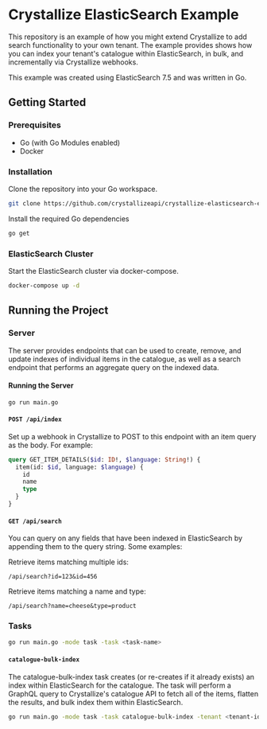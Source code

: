 # Crystallize ElasticSearch Example

This repository is an example of how you might extend Crystallize to add search
functionality to your own tenant. The example provides shows how you can index
your tenant's catalogue within ElasticSearch, in bulk, and incrementally via
Crystallize webhooks.

This example was created using ElasticSearch 7.5 and was written in Go.

## Getting Started

### Prerequisites

- Go (with Go Modules enabled)
- Docker

### Installation

Clone the repository into your Go workspace.

```sh
git clone https://github.com/crystallizeapi/crystallize-elasticsearch-example
```

Install the required Go dependencies

```sh
go get
```

### ElasticSearch Cluster

Start the ElasticSearch cluster via docker-compose.

```sh
docker-compose up -d
```

## Running the Project

### Server

The server provides endpoints that can be used to create, remove, and update
indexes of individual items in the catalogue, as well as a search endpoint
that performs an aggregate query on the indexed data.

#### Running the Server

```sh
go run main.go
```

#### `POST /api/index`

Set up a webhook in Crystallize to POST to this endpoint with an item query as
the body. For example:

```graphql
query GET_ITEM_DETAILS($id: ID!, $language: String!) {
  item(id: $id, language: $language) {
    id
    name
    type
  }
}
```

#### `GET /api/search`

You can query on any fields that have been indexed in ElasticSearch by appending
them to the query string. Some examples:

Retrieve items matching multiple ids:

```
/api/search?id=123&id=456
```

Retrieve items matching a name and type:

```
/api/search?name=cheese&type=product
```

### Tasks

```sh
go run main.go -mode task -task <task-name>
```

#### `catalogue-bulk-index`

The catalogue-bulk-index task creates (or re-creates if it already exists) an
index within ElasticSearch for the catalogue. The task will perform a GraphQL
query to Crystallize's catalogue API to fetch all of the items, flatten the
results, and bulk index them within ElasticSearch.

```sh
go run main.go -mode task -task catalogue-bulk-index -tenant <tenant-identifier>
```
